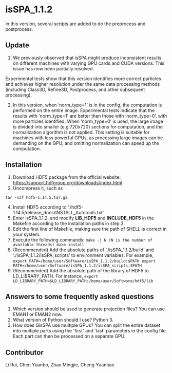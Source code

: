 # isSPA_1.1.2
In this version, several scripts are added to do the preprocess and postprocess.

## Update

1. We previously observed that isSPA might produce inconsistent results on different machines with varying GPU cards and CUDA versions. This issue has now been partially resolved.
  
  Experimental tests show that this version identifies more correct particles and achieves higher resolution under the same data processing methods (including Class3D, Refine3D, Postprocess, and other subsequent processing).

2. In this version, when ‘norm_type=1’ is in the config, the computation is performed on the entire image. Experimental tests indicate that the results with ‘norm_type=1’ are better than those with ‘norm_type=0’, with more particles identified.
When ‘norm_type=0’ is used, the large image is divided into smaller (e.g.720x720) sections for computation, and the normalization algorithm is not applied. This setting is suitable for machines with less powerful GPUs, as processing large images can be demanding on the GPU, and omitting normalization can speed up the computation.

## Installation
1.	Download HDF5 package from the official website:
  https://support.hdfgroup.org/downloads/index.html 
2.	Uncompress it, such as
```
tar -xzf hdf5-1.14.5.tar.gz
```
4.	Install HDF5 according to ‘./hdf5-1.14.5/release_docs/INSTALL_Autotools.txt’.
5.	Enter isSPA_1.1.2, and modify **LIB_HDF5** and **INCLUDE_HDF5** in the Makefile according to the installation paths in step 3.
6.	Edit the first line of Makefile, making sure the path of SHELL is correct in your system.
7.	Execute the following commands:
``
make -j N (N is the number of available threads)
make install
``
8.	(Recommended) Add the absolute paths of ‘./isSPA_1.1.2/build’ and ‘./isSPA_1.1.2/isSPA_scripts’ to environment variables. For example,
``
export PATH=/home/user/Software/isSPA_1.1.2/build:$PATH
export PATH=/home/user/Software/isSPA_1.1.2/isSPA_scripts:$PATH
``
10.	(Recommended) Add the absolute path of the library of HDF5 to LD_LIBRARY_PATH. For instance,
`
export LD_LIBRARY_PATH=$LD_LIBRARY_PATH:/home/user/Software/hdf5/lib
`

## Answers to some frequently asked questions
1. Which version should be used to generate projection files?
You can use EMAN1 or EMAN2 now.
2. What version of Python should I use?
Python 3.
3. How does GisSPA use multiple GPUs?
You can split the entire dataset into multiple parts using the 'first' and 'last' parameters in the config file. Each part can then be processed on a separate GPU.

## Contributor
Li Rui, Chen Yuanbo, Zhao Mingjie, Cheng Yuanhao
